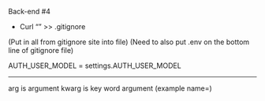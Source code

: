 Back-end #4

* Curl “<url>” >> .gitignore

(Put in all from gitignore site into file)
(Need to also put .env on the bottom line of gitignore file)
  
AUTH_USER_MODEL = settings.AUTH_USER_MODEL

__________________________________________

arg is argument
kwarg is key word argument (example name=)
